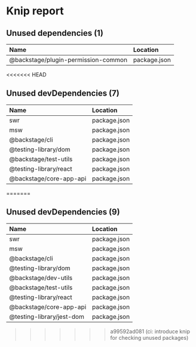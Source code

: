 # Knip report

## Unused dependencies (1)

| Name                                | Location     |
|:------------------------------------|:-------------|
| @backstage/plugin-permission-common | package.json |

<<<<<<< HEAD
## Unused devDependencies (7)

| Name                    | Location     |
|:------------------------|:-------------|
| swr                     | package.json |
| msw                     | package.json |
| @backstage/cli          | package.json |
| @testing-library/dom    | package.json |
| @backstage/test-utils   | package.json |
| @testing-library/react  | package.json |
| @backstage/core-app-api | package.json |
=======
## Unused devDependencies (9)

| Name                      | Location     |
|:--------------------------|:-------------|
| swr                       | package.json |
| msw                       | package.json |
| @backstage/cli            | package.json |
| @testing-library/dom      | package.json |
| @backstage/dev-utils      | package.json |
| @backstage/test-utils     | package.json |
| @testing-library/react    | package.json |
| @backstage/core-app-api   | package.json |
| @testing-library/jest-dom | package.json |
>>>>>>> a99592ad081 (ci: introduce knip for checking unused packages)

